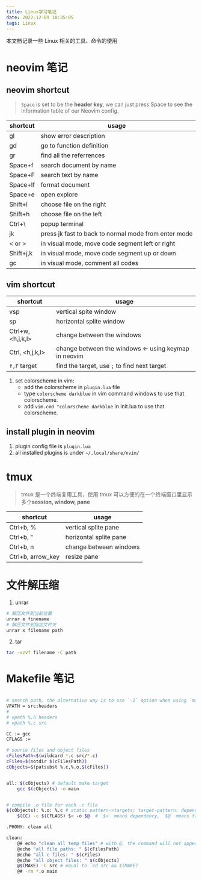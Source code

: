 ```yaml
---
title: Linux学习笔记
date: 2022-12-09 10:35:05
tags: Linux
---
```


本文档记录一些 Linux 相关的工具、命令的使用

<!--more-->

# neovim 笔记

## neovim shortcut

> `Space` is set to be the **header key**, we can just press Space to see the information table of our Neovim config.

| shortcut  | usage                                                |
| --------- | ---------------------------------------------------- |
| gl        | show error description                               |
| gd        | go to function definition                            |
| gr        | find all the referrences                             |
| Space+f   | search document by name                              |
| Space+F   | search text by name                                  |
| Space+lf  | format document                                      |
| Space+e   | open explore                                         |
| Shift+l   | choose file on the right                             |
| Shift+h   | choose file on the left                              |
| Ctrl+\    | popup terminal                                       |
| jk        | press jk fast to back to normal mode from enter mode |
| < or >    | in visual mode, move code segment left or right      |
| Shift+j,k | in visual mode, move code segment up or down         |
| gc        | in visual mode, comment all codes                    |

## vim shortcut


| shortcut          | usage                                                |
| ----------------- | ---------------------------------------------------- |
| vsp               | vertical spite window                                |
| sp                | horizontal splite window                             |
| Ctrl+w, <h,j,k,l> | change between the windows                           |
| Ctrl, <h,j,k,l>   | change between the windows <- using keymap in neovim |
| `f,F` target      | find the target, use `;` to find next target         |

1. set colorscheme in vim:
   - add the colorscheme in `plugin.lua` file
   - type `colorscheme darkblue` in vim command windows to use that colorscheme.
   - add `vim.cmd "colorscheme darkblue` in init.lua to use that colorscheme.

## install plugin in neovim

1. plugin config file is `plugin.lua`
2. all installed plugins is under `~/.local/share/nvim/`

# tmux

> tmux 是一个终端复用工具，使用 tmux 可以方便的在一个终端窗口里显示多个**session, window, pane**

| shortcut          | usage                  |
| ----------------- | ---------------------- |
| Ctrl+b, %         | vertical splite pane   |
| Ctrl+b, "         | horizontal splite pane |
| Ctrl+b, n         | change between windows |
| Ctrl+b, arrow_key | resize pane            |

# 文件解压缩

1. unrar

```bash
# 解压文件到当前位置
unrar e finename
# 解压文件到指定文件夹
unrar x filename path
```

2. tar

```bash
tar -xzvf filename -C path
```

# Makefile 笔记

```bash

# search path, the alternative way is to use `-I` option when using `make` command
VPATH = src:headers
#
# vpath %.h headers
# vpath %.c src

CC := gcc
CFLAGS :=

# source files and object files
cFilesPath=$(wildcard *.c src/*.c)
cFiles=$(notdir $(cFilesPath))
cObjects=$(patsubst %.c,%.o,$(cFiles))


all: $(cObjects) # default make target
	gcc $(cObjects) -o main


# compile .o file for each .c file
$(cObjects): %.o: %.c # static pattern->targets: target-pattern: dependency-pattern
	$(CC) -c $(CFLAGS) $< -o $@  # `$<` means dependency, `$@` means target

.PHONY: clean all

clean:
	@# echo "clean all temp files" # with @, the command will not appear when using `make`
	@echo "all file paths: " $(cFilesPath)
	@echo "all c files: " $(cFiles)
	@echo "all object files: " $(cObjects)
	@$(MAKE) -C src # equal to `cd src && $(MAKE)
	@# -rm *.o main
```
